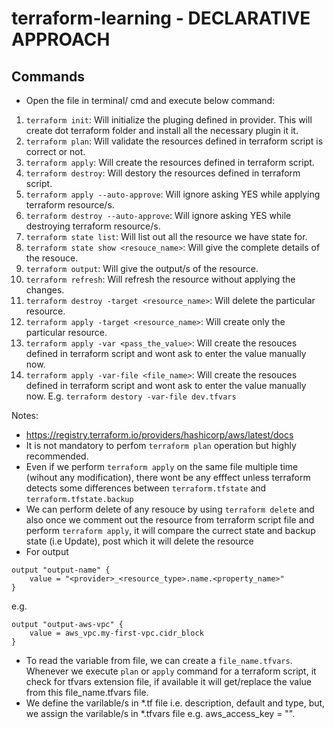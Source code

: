 # terraform-learning - DECLARATIVE APPROACH

## Commands
- Open the file in terminal/ cmd and execute below command:
1. ```terraform init```: Will initialize the pluging defined in provider. This will create dot terraform folder and install all the necessary plugin it it.
2. ```terraform plan```: Will validate the resources defined in terraform script is correct or not.
3. ```terraform apply```: Will create the resources defined in terraform script.
4. ```terraform destroy```: Will destory the resources defined in terraform script.
5. ```terraform apply --auto-approve```: Will ignore asking YES while applying terraform resource/s.
6. ```terraform destroy --auto-approve```: Will ignore asking YES while destroying terraform resource/s.
7. ```terraform state list```: Will list out all the resource we have state for.
8. ```terraform state show <resouce_name>```: Will give the complete details of the resouce.
9. ```terraform output```: Will give the output/s of the resource.
10. ```terraform refresh```: Will refresh the resource without applying the changes.
11. ```terraform destroy -target <resource_name>```: Will delete the particular resource.
12. ```terraform apply -target <resource_name>```: Will create only the particular resource.
13. ```terraform apply -var <pass_the_value>```: Will create the resouces defined in terraform script and wont ask to enter the value manually now.
14. ```terraform apply -var-file <file_name>```: Will create the resouces defined in terraform script and wont ask to enter the value manually now. E.g. ```terraform destory -var-file dev.tfvars```

Notes:
- https://registry.terraform.io/providers/hashicorp/aws/latest/docs
- It is not mandatory to perfom ```terraform plan``` operation but highly recommended.
- Even if we perform ```terraform apply``` on the same file multiple time (wihout any modification), there wont be any efffect unless terraform detects some differences between ```terraform.tfstate``` and ```terraform.tfstate.backup```
- We can perform delete of any resouce by using ```terraform delete``` and also once we comment out the resource from terraform script file and perform ```terraform apply```, it will compare the currect state and backup state (i.e Update), post which it will delete the resource
- For output 
```
output "output-name" {
    value = "<provider>_<resource_type>.name.<property_name>"
}
```
e.g.
```
output "output-aws-vpc" {
    value = aws_vpc.my-first-vpc.cidr_block
}
```
- To read the variable from file, we can create a ```file_name.tfvars```. Whenever we execute ```plan``` or ```apply``` command for a terraform script, it check for tfvars extension file, if available it will get/replace the value from this file_name.tfvars file.
- We define the varilable/s in *.tf file i.e. description, default and type, but, we assign the varilable/s in *.tfvars file e.g. aws_access_key = "".